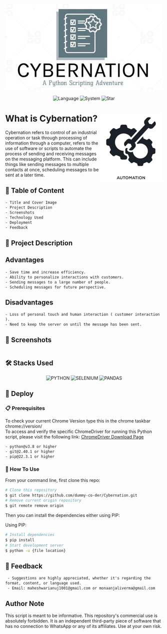 <div align="center">

  <img src="cybernation.jpg" width="700"/>  

  ![Language](https://img.shields.io/badge/Language-Python-red.svg)
  ![System](https://img.shields.io/badge/System-Windows-blueviolet)
  ![Star](https://img.shields.io/static/v1?label=%E2%AD%90&message=If%20Useful&style=style=flat&color=BC4E99")
 
</div>

<div style="display: inline_block">

<img src="automation.jpg" width="200px" align="right" />

# What is Cybernation?
Cybernation refers to control of an industrial operation or task through processing of information through a computer, refers to the use of software or scripts to automate the process of sending and receiving messages on the messaging platform. This can include things like sending messages to multiple contacts at once, scheduling messages to be sent at a later time. 


 ## 📝 Table of Content
  ```
  - Title and Cover Image
  - Project Description
  - Screenshots
  - Technology Used
  - Deployment
  - Feedback
  ```

## 📄 Project Description
## Advantages

```
- Save time and increase efficiency.
- Ability to personalize interactions with customers.
- Sending messages to a large number of people.
- Scheduling messages for future perspective.
```

## Disadvantages

```
- Loss of personal touch and human interaction ( customer interaction ).
- Need to keep the server on until the message has been sent.
```

 ## 📸 Screenshots
  ```
  ```
  
  ## 🛠 Stacks Used
 
  <div align="center">
  <img align="center" alt="PYTHON" height="40" width="50" src="https://skillicons.dev/icons?i=python">
  <img align="center" alt="SELENIUM" height="40" width="50" src="https://skillicons.dev/icons?i=selenium">
  <img align="center" alt="PANDAS" height="40" width="50" src="https://pandas.pydata.org/static/img/pandas.svg">
 </div>
  
  
  ## 🚀 Deploy
                                                                                                                                      
   ### 📋 Prerequisites  
  To check your current Chrome Version type this in the chrome taskbar chrome://version/
  <br>
  To access and verify the specific ChromeDriver for running this Python script, please visit the following link: [ChromeDriver Download Page](http://chromedriver.storage.googleapis.com/index.html)

   ```
  - python@v3.8 or higher
  - git@2.40.1 or higher
  - pip@22.3.1 or higher
  ```                                                                                                                                   
                                                                                                                                      
  ### 🔧 How To Use                                                                                                                                  
  From your command line, first clone this repo:

```bash
# Clone this repository
$ git clone https://github.com/dummy-co-der/Cybernation.git
# Remove current origin repository
$ git remote remove origin
```

Then you can install the dependencies either using PIP:

Using PIP:

```bash
# Install dependencies
$ pip install
# Start development server
$ python -u {file location}
```
                                                                                                                          
                                                                                                                                      
## 🤝 Feedback
```
 - Suggestions are highly appreciated, whether it's regarding the format, content, or language used.
 - Email: maheshwarianuj1001@gmail.com or monaanjaliverma@gmail.com
```  
 

## Author Note
This script is meant to be informative. This repository's commercial use is absolutely forbidden. It is an independent third-party piece of software that has no connection to WhatsApp or any of its affiliates. Use at your own risk.
